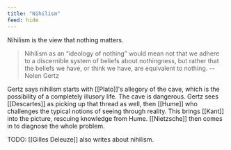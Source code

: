 ```yaml
---
title: "Nihilism"
feed: hide
---
```


Nihilism is the view that nothing matters. 

> Nihilism as an “ideology of nothing” would mean not that we adhere to a discernible system of beliefs about nothingness, but rather that the beliefs we have, or think we have, are equivalent to nothing. -- Nolen Gertz

Gertz says nihilism starts with [[Plato]]'s allegory of the cave, which is the possibility of a completely illusory life. The cave is dangerous. Gertz sees [[Descartes]] as picking up that thread as well, then [[Hume]] who challenges the typical notions of seeing through reality. This brings [[Kant]] into the picture, rescuing knowledge from Hume. [[Nietzsche]] then comes in to diagnose the whole problem. 

TODO: [[Gilles Deleuze]] also writes about nihilism.